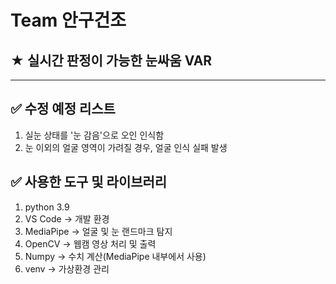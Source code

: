 # Team 안구건조
## ★ 실시간 판정이 가능한 눈싸움 VAR

---

## ✅ 수정 예정 리스트
1. 실눈 상태를 '눈 감음'으로 오인 인식함
2. 눈 이외의 얼굴 영역이 가려질 경우, 얼굴 인식 실패 발생


## ✅ 사용한 도구 및 라이브러리
1. python 3.9
2. VS Code → 개발 환경
3. MediaPipe → 얼굴 및 눈 랜드마크 탐지
4. OpenCV → 웹캠 영상 처리 및 출력
5. Numpy → 수치 계산(MediaPipe 내부에서 사용)
6. venv → 가상환경 관리
